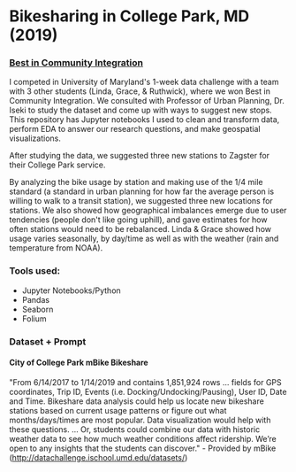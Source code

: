 # Bikesharing in College Park, MD (2019)
### [Best in Community Integration](https://datachallenge.ischool.umd.edu/data-challenge-2019/)

I competed in University of Maryland's 1-week data challenge with a team with 3 other students (Linda, Grace, & Ruthwick), where we won Best in Community Integration. We consulted with Professor of Urban Planning, Dr. Iseki to study the dataset and come up with ways to suggest new stops. This repository has Jupyter notebooks I used to clean and transform data, perform EDA to answer our research questions, and make geospatial visualizations.

After studying the data, we suggested three new stations to Zagster for their College Park service.

By analyzing the bike usage by station and making use of the 1/4 mile standard (a standard in urban planning for how far the average person is willing to walk to a transit station), we suggested three new locations for stations. We also showed how geographical imbalances emerge due to user tendencies (people don't like going uphill), and gave estimates for how often stations would need to be rebalanced. Linda & Grace showed how usage varies seasonally, by day/time as well as with the weather (rain and temperature from NOAA).


### Tools used:
  * Jupyter Notebooks/Python
  * Pandas
  * Seaborn
  * Folium

### Dataset + Prompt
#### City of College Park mBike Bikeshare
"From 6/14/2017 to 1/14/2019 and contains 1,851,924 rows ... fields for GPS coordinates, Trip ID, Events (i.e. Docking/Undocking/Pausing), User ID, Date and Time. Bikeshare data analysis could help us locate new bikeshare stations based on current usage patterns or figure out what months/days/times are most popular. Data visualization would help with these questions. ... Or, students could combine our data with historic weather data to see how much weather conditions affect ridership. We’re open to any insights that the students can discover." - Provided by mBike (http://datachallenge.ischool.umd.edu/datasets/)
